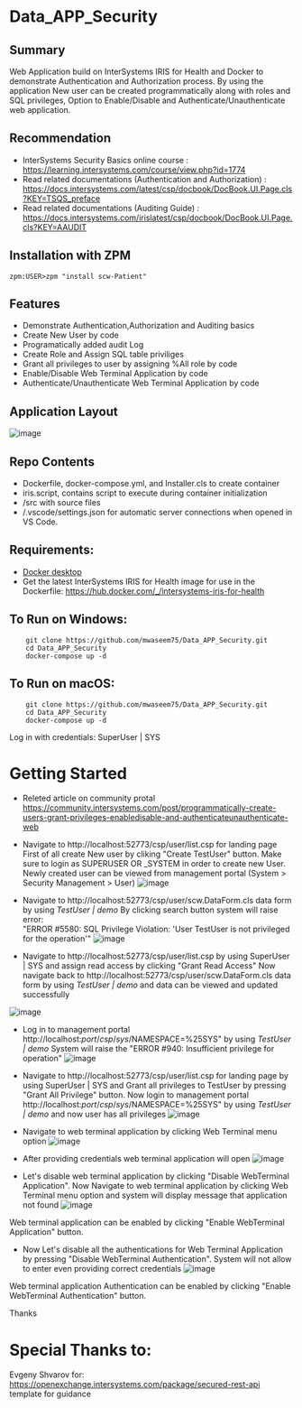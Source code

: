 # Data_APP_Security

## Summary
Web Application build on InterSystems IRIS for Health and Docker to demonstrate Authentication and Authorization process.
By using the application New user can be created programmatically along with roles and SQL privileges, Option to Enable/Disable and Authenticate/Unauthenticate web application. 

## Recommendation 
 * InterSystems Security Basics online course : https://learning.intersystems.com/course/view.php?id=1774 
 * Read related documentations (Authentication and Authorization) : https://docs.intersystems.com/latest/csp/docbook/DocBook.UI.Page.cls?KEY=TSQS_preface
 * Read related documentations (Auditing Guide) : https://docs.intersystems.com/irislatest/csp/docbook/DocBook.UI.Page.cls?KEY=AAUDIT

## Installation with ZPM
```
zpm:USER>zpm "install scw-Patient"
```
## Features
* Demonstrate Authentication,Authorization and Auditing basics
* Create New User by code
* Programatically added audit Log
* Create Role and Assign SQL table priviliges
* Grant all privileges to user by assigning %All role by code
* Enable/Disable Web Terminal Application by code
* Authenticate/Unauthenticate Web Terminal Application by code

## Application Layout
![image](https://user-images.githubusercontent.com/18219467/143904440-21d604b6-43e5-46f6-b19f-0f3292aa5152.png)

## Repo Contents   
* Dockerfile, docker-compose.yml, and Installer.cls to create container
* iris.script, contains script to execute during container initialization 
* /src with source files 
* /.vscode/settings.json for automatic server connections when opened in VS Code.

## Requirements:  
* [Docker desktop]( https://www.docker.com/products/docker-desktop)
* Get the latest InterSystems IRIS for Health image for use in the Dockerfile: https://hub.docker.com/_/intersystems-iris-for-health  


## To Run on Windows:  
```
	git clone https://github.com/mwaseem75/Data_APP_Security.git  
	cd Data_APP_Security  
	docker-compose up -d  
```
## To Run on macOS:  

```
	git clone https://github.com/mwaseem75/Data_APP_Security.git 
	cd Data_APP_Security 
	docker-compose up -d  
```
Log in with credentials: SuperUser | SYS

# Getting Started
* Releted article on community protal https://community.intersystems.com/post/programmatically-create-users-grant-privileges-enabledisable-and-authenticateunauthenticate-web

* Navigate to http://localhost:52773/csp/user/list.csp for landing page
First of all create New user by cliking "Create TestUser" button. Make sure to login as SUPERUSER OR _SYSTEM in order to create new User.
Newly created user can be viewed from management portal (System > Security Management > User)
![image](https://user-images.githubusercontent.com/18219467/143899649-a1f630de-fff5-4e08-ae11-30185c83b718.png)

* Navigate to http://localhost:52773/csp/user/scw.DataForm.cls data form by using *TestUser | demo*
By clicking search button system will raise error: 	
"ERROR #5580: SQL Privilege Violation: 'User TestUser is not privileged for the operation'"
![image](https://user-images.githubusercontent.com/18219467/143900764-fe45525c-3942-415d-8aa9-e90bc550c3a5.png)

* Navigate to http://localhost:52773/csp/user/list.csp by using SuperUser | SYS and assign read access by clicking "Grant Read Access"
Now navigate back to http://localhost:52773/csp/user/scw.DataForm.cls data form by using *TestUser | demo* and data can be viewed 
and updated successfully

![image](https://user-images.githubusercontent.com/18219467/143901209-ec5d2e19-a6c5-4670-af52-95983fc6f269.png)

* Log in to management portal http://localhost:${port}/csp/sys/%25CSP.Portal.Home.zen?$NAMESPACE=%25SYS" by using *TestUser | demo*
System will raise the "ERROR #940: Insufficient privilege for operation"
![image](https://user-images.githubusercontent.com/18219467/143904877-714ddd94-bdfb-4fa6-a2bf-e69952fcb24a.png)

* Navigate to http://localhost:52773/csp/user/list.csp for landing page by using SuperUser | SYS and Grant all privileges to TestUser by pressing "Grant All Privilege" button.
Now login to management portal http://localhost:${port}/csp/sys/%25CSP.Portal.Home.zen?$NAMESPACE=%25SYS" by using *TestUser | demo* and now user has all privileges
![image](https://user-images.githubusercontent.com/18219467/143905675-2415fc00-cb9d-4099-a2ed-e93ecaf151c3.png)

* Navigate to web terminal application by clicking Web Terminal menu option
![image](https://user-images.githubusercontent.com/18219467/143905910-8e65a149-8fc2-48f9-bf95-bf0771aeb6b2.png)

* After providing credentials web terminal application will open
![image](https://user-images.githubusercontent.com/18219467/143906332-e884bc13-488a-409a-aec7-bdfb812f8177.png)

* Let's disable web terminal application by clicking "Disable WebTerminal Application". 
 Now Navigate to web terminal application by clicking Web Terminal menu option and system will display message that application not found
 ![image](https://user-images.githubusercontent.com/18219467/143906819-b37e725d-d023-471f-a065-56b07bf971a5.png)

Web terminal application can be enabled by clicking "Enable WebTerminal Application" button.
 
 * Now Let's disable all the authentications for Web Terminal Application by pressing "Disable WebTerminal Authentication". 
 System will not allow to enter even providing correct credentials
 ![image](https://user-images.githubusercontent.com/18219467/143907300-e6177d2b-5b38-4d67-9b2d-3e11fa19169c.png)

Web terminal application Authentication can be enabled by clicking "Enable WebTerminal Authentication" button.

Thanks

# Special Thanks to:
Evgeny Shvarov for: https://openexchange.intersystems.com/package/secured-rest-api template for guidance



